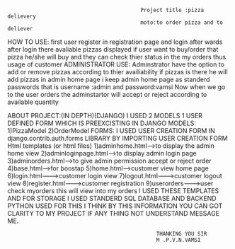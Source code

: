                                               Project title :pizza delievery
                                              moto:to order pizza and to deliever
  HOW TO USE:
  first user register in registration page and login after wards after login there avaliable pizzas displayed if user want to buy/order that pizza he/she will buy and they can check
  thier status in the my orders thus usage of customer
  ADMINISTRATOR USE:
  Adminstrator have the option to add or remove pizzas according to thier availiability if pizzas is there he will add pizzas in admin home page i keep admin home page as standerd 
  passwords that is username :admin and password:vamsi
  Now when we go to the user orders the adminstartor will accept or reject    according to available quantity
  
  ABOUT PROJECT:(IN DEPTH)(DJANGO)
  I USED 2 MODELS 1 USER DEFINED FORM WHICH IS PREEXCISTING IN DJANGO
  MODELS:
  1)PizzaModel
  2)OrderModel
  FORMS:
  I USED USER CREATION FORM IN django.contrib.auth.forms LIBRARY BY IMPORTING USER CREATION FORM
  Html templates (or html files)
  1)adminhome.html-->to display the admin home view
  2)adminloginpage.html-->to display admin login page
  3)adminorders.html-->to give admin permission accept or reject order
  4)base.html-->for boostap 
  5)home.html-->customer view home page
  6)login.html--->customer login view
  7)logout.html--->customer logout view
  8)register.html--->customer registration 
  9)userorders--->user check myorders this will view into my orders
  I USED THESE TEMPLATES AND FOR STORAGE I USED STANDERD SQL DATABASE
  AND BACKEND PYTHON USED FOR THIS I THINK BY THIS INFORMATION YOU CAN GOT CLARITY TO MY PROJECT IF ANY THING NOT UNDERSTAND MESSAGE ME.
                                                      
                                                      
                                                      
                                                   THANKING YOU SIR
                                                   M .P.V.N.VAMSI   
                                                   
